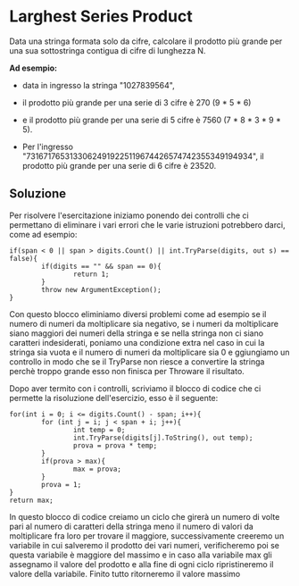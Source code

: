 # Larghest Series Product

Data una stringa formata solo da cifre, calcolare il prodotto più grande per una sua sottostringa contigua di cifre di lunghezza N.

**Ad esempio:**

- data in ingresso la stringa "1027839564", 
- il prodotto più grande per una serie di 3 cifre è 270 (9 * 5 * 6)
- e il prodotto più grande per una serie di 5 cifre è 7560 (7 * 8 * 3 * 9 * 5).

- Per l'ingresso "73167176531330624919225119674426574742355349194934", il prodotto più grande per una serie di 6 cifre è 23520.

## Soluzione
Per risolvere l'esercitazione iniziamo ponendo dei controlli che ci permettano di eliminare i vari errori che le varie istruzioni potrebbero darci, come ad esempio:
```
if(span < 0 || span > digits.Count() || int.TryParse(digits, out s) == false){
        if(digits == "" && span == 0){
                return 1;
        }
        throw new ArgumentException();
}
```
Con questo blocco eliminiamo diversi problemi come ad esempio se il numero di numeri da moltiplicare sia negativo, se i numeri da moltiplicare siano maggiori dei numeri della stringa e se nella stringa non ci siano caratteri indesiderati, poniamo una condizione extra nel caso in cui la stringa sia vuota e il numero di numeri da moltiplicare sia 0 e ggiungiamo un controllo in modo che se il TryParse non riesce a convertire la stringa perchè troppo grande esso non finisca per Throware il risultato.

Dopo aver termito con i controlli, scriviamo il blocco di codice che ci permette la risoluzione dell'esercizio, esso è il seguente:
```
for(int i = 0; i <= digits.Count() - span; i++){
        for (int j = i; j < span + i; j++){
                int temp = 0;
                int.TryParse(digits[j].ToString(), out temp);
                prova = prova * temp;
        }
        if(prova > max){
                max = prova;
        }
        prova = 1;
}
return max;
```
In questo blocco di codice creiamo un ciclo che girerà un numero di volte pari al numero di caratteri della stringa meno il numero di valori da moltiplicare fra loro per trovare il maggiore, successivamente creeremo un variabile in cui salveremo il prodotto dei vari numeri, verificheremo poi se questa variabile è maggiore del massimo e in caso alla variabile max gli assegnamo il valore del prodotto e alla fine di ogni ciclo ripristineremo il valore della variabile. Finito tutto ritorneremo il valore massimo
